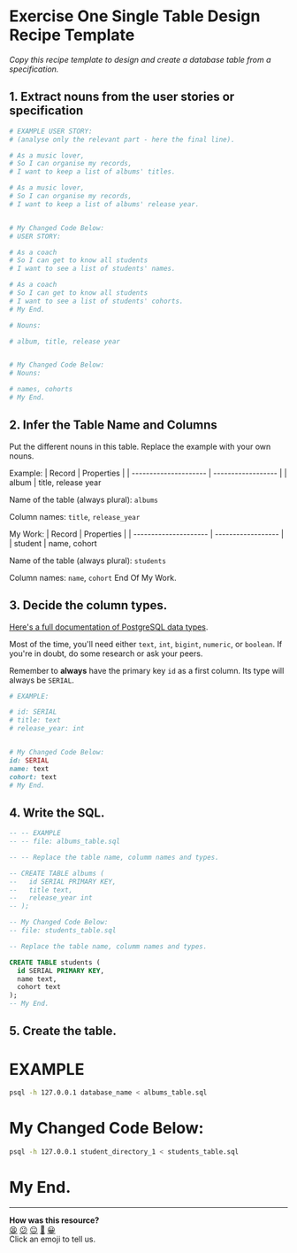 # Exercise One Single Table Design Recipe Template

_Copy this recipe template to design and create a database table from a specification._

## 1. Extract nouns from the user stories or specification

```ruby
# EXAMPLE USER STORY:
# (analyse only the relevant part - here the final line).

# As a music lover,
# So I can organise my records,
# I want to keep a list of albums' titles.

# As a music lover,
# So I can organise my records,
# I want to keep a list of albums' release year.


# My Changed Code Below:
# USER STORY:

# As a coach
# So I can get to know all students
# I want to see a list of students' names.

# As a coach
# So I can get to know all students
# I want to see a list of students' cohorts.
# My End.
```

```ruby
# Nouns:

# album, title, release year


# My Changed Code Below:
# Nouns:

# names, cohorts
# My End.
```

## 2. Infer the Table Name and Columns

Put the different nouns in this table. Replace the example with your own nouns.

Example:
| Record                | Properties          |
| --------------------- | ------------------  |
| album                 | title, release year

Name of the table (always plural): `albums` 

Column names: `title`, `release_year`


My Work:
| Record                | Properties          |
| --------------------- | ------------------  |
| student               | name, cohort

Name of the table (always plural): `students` 

Column names: `name`, `cohort`
End Of My Work.

## 3. Decide the column types.

[Here's a full documentation of PostgreSQL data types](https://www.postgresql.org/docs/current/datatype.html).

Most of the time, you'll need either `text`, `int`, `bigint`, `numeric`, or `boolean`. If you're in doubt, do some research or ask your peers.

Remember to **always** have the primary key `id` as a first column. Its type will always be `SERIAL`.

```ruby
# EXAMPLE:

# id: SERIAL
# title: text
# release_year: int


# My Changed Code Below:
id: SERIAL
name: text
cohort: text
# My End.
```

## 4. Write the SQL.

```sql
-- -- EXAMPLE
-- -- file: albums_table.sql

-- -- Replace the table name, columm names and types.

-- CREATE TABLE albums (
--   id SERIAL PRIMARY KEY,
--   title text,
--   release_year int
-- );

-- My Changed Code Below:
-- file: students_table.sql

-- Replace the table name, columm names and types.

CREATE TABLE students (
  id SERIAL PRIMARY KEY,
  name text,
  cohort text
);
-- My End.
```

## 5. Create the table.

# EXAMPLE
```bash
psql -h 127.0.0.1 database_name < albums_table.sql
```

# My Changed Code Below:
```bash
psql -h 127.0.0.1 student_directory_1 < students_table.sql
```
# My End.

<!-- BEGIN GENERATED SECTION DO NOT EDIT -->

---

**How was this resource?**  
[😫](https://airtable.com/shrUJ3t7KLMqVRFKR?prefill_Repository=makersacademy%2Fdatabases&prefill_File=resources%2Fsingle_table_design_recipe_template.md&prefill_Sentiment=😫) [😕](https://airtable.com/shrUJ3t7KLMqVRFKR?prefill_Repository=makersacademy%2Fdatabases&prefill_File=resources%2Fsingle_table_design_recipe_template.md&prefill_Sentiment=😕) [😐](https://airtable.com/shrUJ3t7KLMqVRFKR?prefill_Repository=makersacademy%2Fdatabases&prefill_File=resources%2Fsingle_table_design_recipe_template.md&prefill_Sentiment=😐) [🙂](https://airtable.com/shrUJ3t7KLMqVRFKR?prefill_Repository=makersacademy%2Fdatabases&prefill_File=resources%2Fsingle_table_design_recipe_template.md&prefill_Sentiment=🙂) [😀](https://airtable.com/shrUJ3t7KLMqVRFKR?prefill_Repository=makersacademy%2Fdatabases&prefill_File=resources%2Fsingle_table_design_recipe_template.md&prefill_Sentiment=😀)  
Click an emoji to tell us.

<!-- END GENERATED SECTION DO NOT EDIT -->